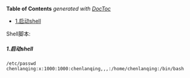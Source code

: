 <!-- START doctoc generated TOC please keep comment here to allow auto update -->
<!-- DON'T EDIT THIS SECTION, INSTEAD RE-RUN doctoc TO UPDATE -->
**Table of Contents**  *generated with [DocToc](https://github.com/thlorenz/doctoc)*

- [1.启动shell](#1%E5%90%AF%E5%8A%A8shell)

<!-- END doctoc generated TOC please keep comment here to allow auto update -->

Shell脚本:
##### 1.启动shell
    /etc/passwd
	chenlanqing:x:1000:1000:chenlanqing,,,:/home/chenlanqing:/bin/bash
